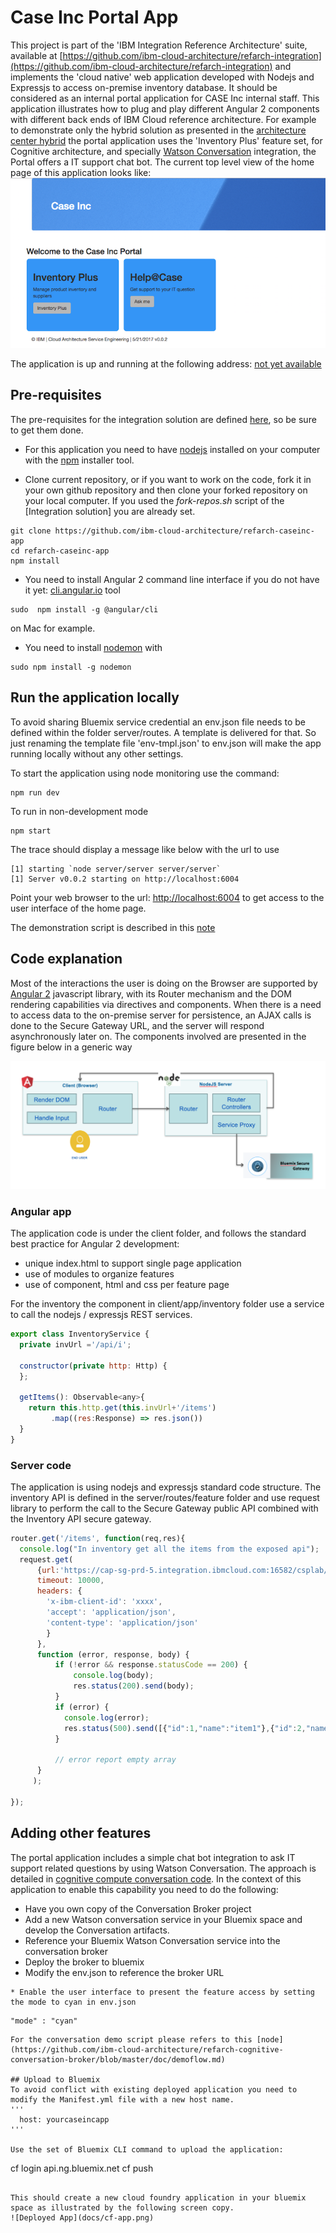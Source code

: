 # Case Inc Portal App
This project is part of the 'IBM Integration Reference Architecture' suite, available at [https://github.com/ibm-cloud-architecture/refarch-integration](https://github.com/ibm-cloud-architecture/refarch-integration) and implements the 'cloud native' web application developed with Nodejs and Expressjs to access on-premise inventory database. It should be considered as an internal portal application for CASE Inc internal staff. This application illustrates how to plug and play different Angular 2 components with different back ends of IBM Cloud reference architecture.
For example to demonstrate only the hybrid solution as presented in the [architecture center hybrid](https://www.ibm.com/devops/method/content/architecture/hybridArchitecture) the portal application uses the 'Inventory Plus' feature set, for Cognitive architecture, and specially [Watson Conversation](https://www.ibm.com/devops/method/content/architecture/cognitiveConversationDomain2#1_1) integration, the Portal offers a IT support chat bot.
The current top level view of the home page of this application looks like:
![home page](docs/homepage.png)  

The application is up and running at the following address: [not yet available]()

## Pre-requisites
The pre-requisites for the integration solution are defined [here](https://github.com/ibm-cloud-architecture/refarch-integration#prerequisites), so be sure to get them done.
* For this application you need to have [nodejs](https://nodejs.org/en/) installed on your computer with the [npm](https://www.npmjs.com/) installer tool.

* Clone current repository, or if you want to work on the code, fork it in your own github repository and then clone your forked repository on your local computer. If you used the *fork-repos.sh* script of the [Integration solution] you are already set.

```
git clone https://github.com/ibm-cloud-architecture/refarch-caseinc-app
cd refarch-caseinc-app
npm install
```
* You need to install Angular 2 command line interface if you do not have it yet: [cli.angular.io](http://cli.angular.io) tool

 ```
 sudo  npm install -g @angular/cli
 ```
 on Mac for example.
* You need to install [nodemon](https://nodemon.io/) with
```
sudo npm install -g nodemon
```

## Run the application locally
To avoid sharing Bluemix service credential an env.json file needs to be defined within the folder server/routes. A template is delivered for that. So just renaming the template file 'env-tmpl.json' to env.json will make the app running locally without any other settings.

To start the application using node monitoring use the command:
```
npm run dev
```
To run in non-development mode
```
npm start
```

The trace should display a message like below with the url to use
```
[1] starting `node server/server server/server`
[1] Server v0.0.2 starting on http://localhost:6004
```

Point your web browser to the url: [http://localhost:6004](http://localhost:6004) to get access to the user interface of the home page.

The demonstration script is described in this [note](docs/demoflow.md)

## Code explanation
Most of the interactions the user is doing on the Browser are supported by [Angular 2](http://angular.io) javascript library, with its Router mechanism and the DOM rendering capabilities via directives and components. When there is a need to access data to the on-premise server for persistence, an AJAX calls is done to the Secure Gateway URL, and  the server will respond asynchronously later on. The components involved are presented in the figure below in a generic way

![Angular 2 App](docs/ang-node-comp.png)

### Angular app
The application code is under the client folder, and follows the standard best practice for Angular 2 development:
* unique index.html to support single page application
* use of modules to organize features
* use of component, html and css per feature page

For the inventory the component in client/app/inventory folder use a service to call the nodejs / expressjs REST services.
```javascript
export class InventoryService {
  private invUrl ='/api/i';

  constructor(private http: Http) {
  };

  getItems(): Observable<any>{
    return this.http.get(this.invUrl+'/items')
         .map((res:Response) => res.json())
  }
}
```

### Server code
The application is using nodejs and expressjs standard code structure. The inventory API is defined in the server/routes/feature folder and use request library to perform the call to the Secure Gateway public API combined with the Inventory API secure gateway.

```javascript
router.get('/items', function(req,res){
  console.log("In inventory get all the items from the exposed api");
  request.get(
      {url:'https://cap-sg-prd-5.integration.ibmcloud.com:16582/csplab/sb/sample-inventory-api/items',
      timeout: 10000,
      headers: {
        'x-ibm-client-id': 'xxxx',
        'accept': 'application/json',
        'content-type': 'application/json'
        }
      },
      function (error, response, body) {
          if (!error && response.statusCode == 200) {
              console.log(body);
              res.status(200).send(body);
          }
          if (error) {
            console.log(error);
            res.status(500).send([{"id":1,"name":"item1"},{"id":2,"name":"item2"}]);
          }

          // error report empty array
      }
     );

});

```

## Adding other features
The portal application includes a simple chat bot integration to ask IT support related questions by using Watson Conversation. The approach is detailed in [cognitive compute conversation code](https://github.com/ibm-cloud-architecture/refarch-cognitive-conversation-broker). In the context of this application to enable this capability you need to do the following:
* Have you own copy of the Conversation Broker project
* Add a new Watson conversation service in your Bluemix space and develop the Conversation artifacts.
* Reference your Bluemix Watson Conversation service into the conversation broker
* Deploy the broker to bluemix
* Modify the env.json to reference the broker URL

```
* Enable the user interface to present the feature access by setting the mode to cyan in env.json
```
    "mode" : "cyan"
```
For the conversation demo script please refers to this [node](https://github.com/ibm-cloud-architecture/refarch-cognitive-conversation-broker/blob/master/doc/demoflow.md)

## Upload to Bluemix
To avoid conflict with existing deployed application you need to modify the Manifest.yml file with a new host name.
'''
  host: yourcaseincapp
'''

Use the set of Bluemix CLI command to upload the application:
```
cf login api.ng.bluemix.net
cf push
```

This should create a new cloud foundry application in your bluemix space as illustrated by the following screen copy.  
![Deployed App](docs/cf-app.png)
